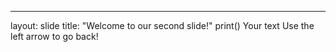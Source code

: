 ---
layout: slide
title: "Welcome to our second slide!"
print()
Your text
Use the left arrow to go back!
